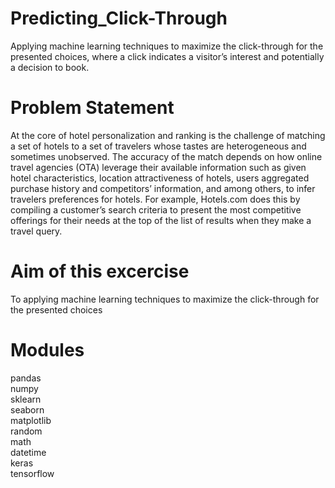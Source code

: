 # Predicting_Click-Through
Applying machine learning techniques to maximize the click-through for the presented choices, where a click indicates a visitor’s interest and potentially a decision to book.

# Problem Statement<br>

At the core of hotel personalization and ranking is the challenge of matching a set of hotels to a set of travelers whose tastes are heterogeneous and sometimes unobserved. The accuracy of the match depends on how online travel agencies (OTA) leverage their available information such as given hotel characteristics, location attractiveness of hotels, users aggregated purchase history and competitors’ information, and among others, to infer travelers preferences for hotels. For example, Hotels.com does this by compiling a customer’s search criteria to present the most competitive offerings for their needs at the top of the list of results when they make a travel query.

# Aim of this excercise

 To applying machine learning techniques to maximize the click-through for the presented choices
 
 # Modules
 
 pandas<br>
 numpy<br>
 sklearn<br>
 seaborn<br>
 matplotlib<br>
 random<br>
 math<br>
 datetime<br>
 keras<br>
 tensorflow<br>
 
